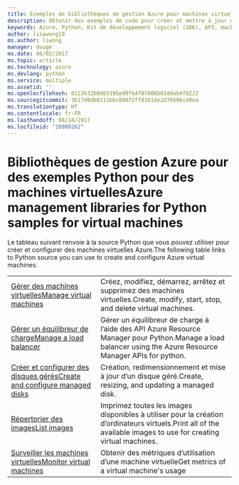```yaml
---
title: Exemples de bibliothèques de gestion Azure pour machines virtuelles Python
description: Obtenir des exemples de code pour créer et mettre à jour des machines virtuelles Azure à l’aide des bibliothèques de gestion Azure pour Python
keywords: Azure, Python, Kit de développement logiciel (SDK), API, machines virtuelles
author: lisawong19
ms.author: liwong
manager: douge
ms.date: 06/02/2017
ms.topic: article
ms.technology: azure
ms.devlang: python
ms.service: multiple
ms.assetid: ''
ms.openlocfilehash: 0222632b0d65395e00f64f07806b03ddab4f8222
ms.sourcegitcommit: 3617d0db0111bbc00072ff8161de2d76606ce0ea
ms.translationtype: HT
ms.contentlocale: fr-FR
ms.lasthandoff: 08/18/2017
ms.locfileid: "20909262"
---
```

# <a name="azure-management-libraries-for-python-samples-for-virtual-machines"></a><span data-ttu-id="cbd05-104">Bibliothèques de gestion Azure pour des exemples Python pour des machines virtuelles</span><span class="sxs-lookup"><span data-stu-id="cbd05-104">Azure management libraries for Python samples for virtual machines</span></span>

<span data-ttu-id="cbd05-105">Le tableau suivant renvoie à la source Python que vous pouvez utiliser pour créer et configurer des machines virtuelles Azure.</span><span class="sxs-lookup"><span data-stu-id="cbd05-105">The following table links to Python source you can use to create and configure Azure virtual machines.</span></span>

| || 
|---|---|
| <span data-ttu-id="cbd05-106">[Gérer des machines virtuelles][1]</span><span class="sxs-lookup"><span data-stu-id="cbd05-106">[Manage virtual machines][1]</span></span> | <span data-ttu-id="cbd05-107">Créez, modifiez, démarrez, arrêtez et supprimez des machines virtuelles.</span><span class="sxs-lookup"><span data-stu-id="cbd05-107">Create, modify, start, stop, and delete virtual machines.</span></span> |
| <span data-ttu-id="cbd05-108">[Gérer un équilibreur de charge][2]</span><span class="sxs-lookup"><span data-stu-id="cbd05-108">[Manage a load balancer][2]</span></span> | <span data-ttu-id="cbd05-109">Gérer un équilibreur de charge à l’aide des API Azure Resource Manager pour Python.</span><span class="sxs-lookup"><span data-stu-id="cbd05-109">Manage a load balancer using the Azure Resource Manager APIs for python.</span></span> |
| <span data-ttu-id="cbd05-110">[Créer et configurer des disques gérés][3]</span><span class="sxs-lookup"><span data-stu-id="cbd05-110">[Create and configure managed disks][3]</span></span> | <span data-ttu-id="cbd05-111">Création, redimensionnement et mise à jour d’un disque géré.</span><span class="sxs-lookup"><span data-stu-id="cbd05-111">Create, resizing, and updating a managed disk.</span></span>|
| <span data-ttu-id="cbd05-112">[Répertorier des images][4]</span><span class="sxs-lookup"><span data-stu-id="cbd05-112">[List images][4]</span></span> | <span data-ttu-id="cbd05-113">Imprimez toutes les images disponibles à utiliser pour la création d’ordinateurs virtuels.</span><span class="sxs-lookup"><span data-stu-id="cbd05-113">Print all of the available images to use for creating virtual machines.</span></span>| 
| <span data-ttu-id="cbd05-114">[Surveiller les machines virtuelles][5]</span><span class="sxs-lookup"><span data-stu-id="cbd05-114">[Monitor virtual machines][5]</span></span> |<span data-ttu-id="cbd05-115">Obtenir des métriques d’utilisation d’une machine virtuelle</span><span class="sxs-lookup"><span data-stu-id="cbd05-115">Get metrics of a virtual machine's usage</span></span> | 

[1]: https://azure.microsoft.com/resources/samples/virtual-machines-python-manage/
[2]: https://azure.microsoft.com/resources/samples/network-python-manage-loadbalancer
[3]: python-sdk-azure-samples-managed-disks.md
[4]: python-sdk-azure-samples-list-images.md
[5]: python-sdk-azure-samples-monitor-vms.md
